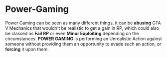 # Power-Gaming

Power Gaming can be seen as many different things, it can be **abusing** GTA V Mechanics that wouldn't be realistic to get a gain in RP, which could also be classed as **Fail RP** or even **Minor Exploiting** depending on the circumstances. **POWER GAMING** is performing an Unrealistic Action against someone without providing them an opportunity to evade such an action, or **forcing** it upon them.
